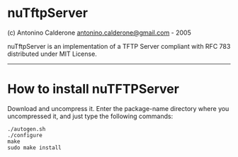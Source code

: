 # nuTftpServer
(c) Antonino Calderone <antonino.calderone@gmail.com> - 2005

nuTftpServer is an implementation of a TFTP Server compliant with RFC 783
distributed under MIT License.

-------------------------------------------------------------------------------
# How to install nuTFTPServer

Download and uncompress it.
Enter the package-name directory where you uncompressed it, and just type the following commands:

    ./autogen.sh
    ./configure
    make
    sudo make install

